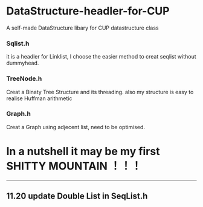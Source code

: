 # DataStructure-headler-for-CUP
A self-made DataStructure libary for CUP datastructure class
### Sqlist.h
it is a headler for Linklist, I choose the easier method to creat seqlist without dummyhead.
### TreeNode.h
Creat a Binaty Tree Structure and its threading. also my structure is easy to realise Huffman arithmetic
### Graph.h
Creat a Graph using adjecent list, need to be optimised.

# In a nutshell it may be my first SHITTY MOUNTAIN ！！！
-----
11.20 update Double List in SeqList.h
-----
